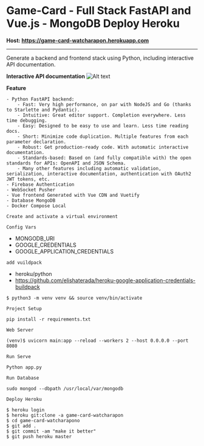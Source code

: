# Game-Card - Full Stack FastAPI and Vue.js - MongoDB Deploy Heroku
**Host: https://game-card-watcharapon.herokuapp.com**
****

Generate a backend and frontend stack using Python, including interactive API documentation.

**Interactive API documentation**
![Alt text](https://sv1.picz.in.th/images/2021/03/26/D6torg.png?raw=true "Title")

**Feature**

    - Python FastAPI backend:
        - Fast: Very high performance, on par with NodeJS and Go (thanks to Starlette and Pydantic).
        - Intuitive: Great editor support. Completion everywhere. Less time debugging.
        - Easy: Designed to be easy to use and learn. Less time reading docs.
        - Short: Minimize code duplication. Multiple features from each parameter declaration.
        - Robust: Get production-ready code. With automatic interactive documentation.
        - Standards-based: Based on (and fully compatible with) the open standards for APIs: OpenAPI and JSON Schema.
        - Many other features including automatic validation, serialization, interactive documentation, authentication with OAuth2 JWT tokens, etc.
    - Firebase Authentication
    - WebSocket Pusher
    - Vue frontend Generated with Vue CDN and Vuetify
    - Database MongoDB
    - Docker Compose Local

`Create and activate a virtual environment`

`Config Vars`

- MONGODB_URI
- GOOGLE_CREDENTIALS
- GOOGLE_APPLICATION_CREDENTIALS

`add vuildpack`

- heroku/python
- https://github.com/elishaterada/heroku-google-application-credentials-buildpack

~~~~
$ python3 -m venv venv && source venv/bin/activate
 ~~~~        

`Project Setup`

~~~~
pip install -r requirements.txt
 ~~~~

`Web Server`

~~~~
(venv)$ uvicorn main:app --reload --workers 2 --host 0.0.0.0 --port 8080
~~~~

`Run Serve`

~~~~
Python app.py
 ~~~~

`Run Database`

~~~~
sudo mongod --dbpath /usr/local/var/mongodb
 ~~~~

`Deploy Heroku`

~~~~
$ heroku login
$ heroku git:clone -a game-card-watcharapon
$ cd game-card-watcharapono
$ git add .
$ git commit -am "make it better"
$ git push heroku master
 ~~~~
